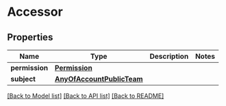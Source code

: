 # Accessor

## Properties
Name | Type | Description | Notes
------------ | ------------- | ------------- | -------------
**permission** | [**Permission**](Permission.md) |  | 
**subject** | [**AnyOfAccountPublicTeam**](AnyOfAccountPublicTeam.md) |  | 

[[Back to Model list]](../README.md#documentation-for-models) [[Back to API list]](../README.md#documentation-for-api-endpoints) [[Back to README]](../README.md)


